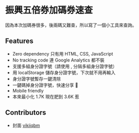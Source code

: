 # 振興五倍券加碼券速查

因為本次加碼券很多，後兩碼又難查，所以寫了一個小工具來查詢。

## Features

* Zero dependency 只有用 HTML, CSS, JavaScript
* No tracking code 連 Google Analytics 都不裝
* 支援多組身分證字號（請使用 , 分隔多組身分證字號）
* 用 localStorage 儲存身分證字號，下次就不用再輸入
* 身分證字號暫存一鍵清除
* 一鍵碼掉身分證字號，快速分享 🤣
* Mobile friendly
* 本來最小化 1.7K 現在肥到 3.6K 惹

## Contributors

* 封面 [vikiiqbm](https://www.instagram.com/vikiiqbm/)